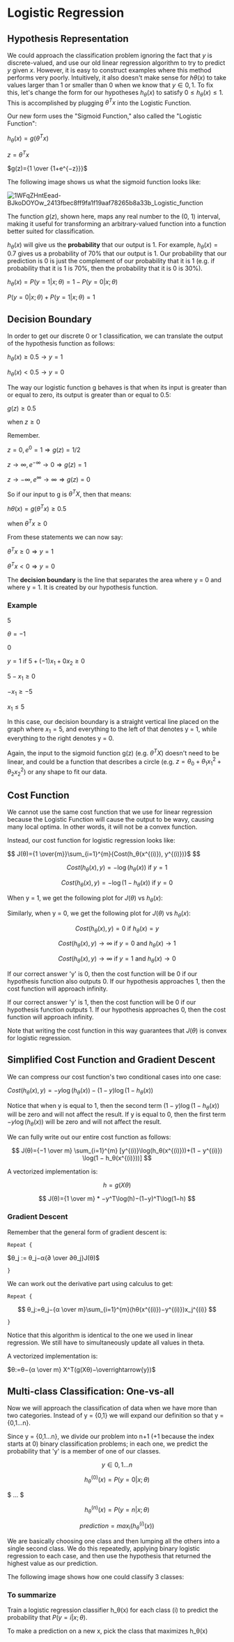 # Logistic Regression

## Hypothesis Representation

We could approach the classification problem ignoring the fact that $y$ is
discrete-valued, and use our old linear regression algorithm to try to predict
$y$ given $x$. However, it is easy to construct examples where this method
performs very poorly. Intuitively, it also doesn't make sense for
$hθ(x)$ to take values larger than 1 or smaller than 0 when we know
that $y ∈ {0, 1}$. To fix this, let's change the form for our hypotheses
$h_θ(x)$ to satisfy $0≤h_θ(x)≤1$. This is accomplished by plugging
$θ^Tx$ into the Logistic Function.

Our new form uses the "Sigmoid Function," also called the "Logistic Function":

$h_θ(x)=g(θ^Tx)$

$z=θ^Tx$

$g(z)={1 \over {1+e^{−z}}}$

The following image shows us what the sigmoid function looks like:

![1WFqZHntEead-BJkoDOYOw_2413fbec8ff9fa1f19aaf78265b8a33b_Logistic_function](https://github.com/liangcorp/machine_learning_rust/assets/2737157/d9d35e7b-1cc1-42c1-9cea-9b58975bd892)

The function $g(z)$, shown here, maps any real number to the (0, 1) interval,
making it useful for transforming an arbitrary-valued function into a function
better suited for classification.

$h_θ(x)$ will give us the **probability** that our output is 1.
For example, $h_θ(x)=0.7$ gives us a probability of 70% that our output is 1.
Our probability that our prediction is 0 is just the complement of our
probability that it is 1 (e.g. if probability that it is 1 is 70%, then
the probability that it is 0 is 30%).

$h_θ(x)=P(y=1|x;θ)=1−P(y=0|x;θ)$

$P(y=0|x;θ)+P(y=1|x;θ)=1$

## Decision Boundary

In order to get our discrete 0 or 1 classification, we can translate the output
of the hypothesis function as follows:

$h_θ(x)≥0.5→y=1$

$h_θ(x)<0.5→y=0$

The way our logistic function g behaves is that when its input is greater than
or equal to zero, its output is greater than or equal to 0.5:

$g(z)≥0.5$

$\text{when }z≥0$

Remember.

$z=0,e^0=1⇒g(z)=1/2$

$z→∞,e^{−∞}→0⇒g(z)=1$

$z→−∞,e^∞→∞⇒g(z)=0$

So if our input to g is $θ^TX$, then that means:

$hθ(x)=g(θ^Tx)≥0.5$

$\text{when } θ^Tx≥0$

From these statements we can now say:

$θ^Tx≥0⇒y=1$

$θ^Tx<0⇒y=0$

The **decision boundary** is the line that separates the area where y = 0 and
where y = 1. It is created by our hypothesis function.

### Example

$5$

$θ=−1$

$0$

$y=1 \text{ if } 5+(−1)x_1 + 0x_2≥0$

$5−x_1≥0$

$−x_1≥−5$

$x_1≤5$

In this case, our decision boundary is a straight vertical line placed on the
graph where $x_1=5$, and everything to the left of that denotes y = 1, while
everything to the right denotes y = 0.

Again, the input to the sigmoid function g(z) (e.g. $θ^TX$) doesn't need to
be linear, and could be a function that describes a
circle (e.g. $z=θ_0+θ_1x_1^2+θ_2x^2_2$) or any shape to fit our data.

## Cost Function

We cannot use the same cost function that we use for linear regression because
the Logistic Function will cause the output to be wavy, causing many local
optima. In other words, it will not be a convex function.

Instead, our cost function for logistic regression looks like:

$$
J(θ)={1 \over{m}}\sum_{i=1}^{m}{Cost(h_θ(x^{(i)}), y^{(i)})}$
$$

$$
Cost(h_θ(x),y) = −\log(h_θ(x)) \text{    if } y = 1
$$

$$
Cost(h_θ(x),y)=−\log(1−h_θ(x)) \text{    if } y = 0
$$

When y = 1, we get the following plot for $J(θ)$ vs $h_θ(x)$:

Similarly, when y = 0, we get the following plot for $J(θ)$ vs $h_θ(x)$:

$$
Cost(h_θ(x), y) = 0 \text{ if } h_θ(x)=y
$$

$$
Cost(h_θ(x), y) → ∞ \text{ if } y=0 \text{ and } h_θ(x) → 1
$$

$$
Cost(h_θ(x), y) → ∞ \text{ if } y=1 \text{ and } h_θ(x) → 0
$$

If our correct answer 'y' is 0, then the cost function will be 0 if our
hypothesis function also outputs 0. If our hypothesis approaches 1, then the
cost function will approach infinity.

If our correct answer 'y' is 1, then the cost function will be 0 if our
hypothesis function outputs 1. If our hypothesis approaches 0, then the cost
function will approach infinity.

Note that writing the cost function in this way guarantees that $J(θ)$ is convex
for logistic regression.

## Simplified Cost Function and Gradient Descent

We can compress our cost function's two conditional cases into one case:

$Cost(h_θ(x),y) = −y \log(h_θ(x)) − (1 − y) \log(1 − h_θ(x))$

Notice that when y is equal to 1, then the second term $(1 − y) \log(1 − h_θ(x))$
will be zero and will not affect the result. If y is equal to 0, then the first
term $− y \log(h_θ(x))$ will be zero and will not affect the result.

We can fully write out our entire cost function as follows:

$$
J(θ)={−1 \over m} \sum_{i=1}^{m} [y^{(i)}\log(h_θ(x^{(i)}))+(1 − y^{(i)})
\log(1 − h_θ(x^{(i)}))]
$$

A vectorized implementation is:

$$
h=g(Xθ)
$$

$$
J(θ)={1 \over m} * −y^T\log(h)−(1−y)^T\log(1−h)
$$

### Gradient Descent

Remember that the general form of gradient descent is:

`Repeat {`

$θ_j := θ_j−α{∂ \over ∂θ_j}J(θ)$

`}`

We can work out the derivative part using calculus to get:

`Repeat {`

$$
θ_j:=θ_j−{α \over m}\sum_{i=1}^{m}(hθ(x^{(i)})−y^{(i)})x_j^{(i)}
$$

`}`

Notice that this algorithm is identical to the one we used in linear
regression. We still have to simultaneously update all values in theta.

A vectorized implementation is:

$θ:=θ−{α \over m} X^T(g(Xθ)−\overrightarrow{y})$

## Multi-class Classification: One-vs-all

Now we will approach the classification of data when we have more than two
categories. Instead of y = {0,1} we will expand our definition so
that y = {0,1...n}.

Since y = {0,1...n}, we divide our problem into n+1 (+1 because the index
starts at 0) binary classification problems; in each one, we predict the
probability that 'y' is a member of one of our classes.

$$
y ∈ {0,1...n}
$$

$$
h_θ^{(0)}(x)=P(y=0|x;θ)
$$

$ ... $

$$
h_θ^{(n)}(x)=P(y=n|x;θ)
$$

$$
prediction = max_i(h_θ^{(i)}(x))
$$

We are basically choosing one class and then lumping all the others into a
single second class. We do this repeatedly, applying binary logistic
regression to each case, and then use the hypothesis that returned the
highest value as our prediction.

The following image shows how one could classify 3 classes:

### To summarize

Train a logistic regression classifier h_θ(x) for each class (i) to
predict the probability that $P(y = i|x;θ)$.

To make a prediction on a new x, pick the class that maximizes h_θ(x)
